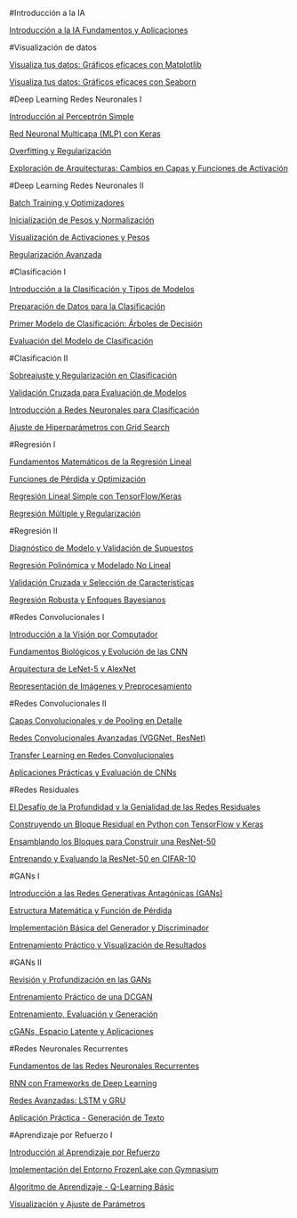 #Introducción a la IA

[Introducción a la IA Fundamentos y Aplicaciones](https://docs.google.com/presentation/d/1JKxkHpgmbD2zMeKky4iNZBMMpXMejNrw/edit?usp=sharing&ouid=113995405815868771059&rtpof=true&sd=true) 

#Visualización de datos

[Visualiza tus datos: Gráficos eficaces con Matplotlib](https://colab.research.google.com/drive/1Ld5wmM9zKreJ09hsNgOxGPJMZqVFiuZt?usp=sharing) 

[Visualiza tus datos: Gráficos eficaces con Seaborn](https://colab.research.google.com/drive/17_e--ykam4aTA0cgSSjSTkykxrPPJ2eH?usp=sharing)


#Deep Learning Redes Neuronales I

[Introducción al Perceptrón Simple](https://colab.research.google.com/drive/1UpFUFS_EbHtN3UHZ1pG6eJTnYYWmM1wY?usp=sharing) 

[Red Neuronal Multicapa (MLP) con Keras](https://colab.research.google.com/drive/15_j-PgbUTpxtyZhUj-9lmSBjQ_Eo00ku?usp=sharing)

[Overfitting y Regularización](https://colab.research.google.com/drive/1aCmFb0OVJmKkxZmsT3F-R1ptH0t-C0n8?usp=sharing)

[Exploración de Arquitecturas: Cambios en Capas y Funciones de Activación](https://colab.research.google.com/drive/1jBnHQw-G65ivk5vMwxHoAeeIhg4Xl1Cn?usp=sharing)



#Deep Learning Redes Neuronales II

[Batch Training y Optimizadores](https://colab.research.google.com/drive/1GdbDE6QXXldpnff0fSMq_a7YF8OA_082?usp=sharing)

[Inicialización de Pesos y Normalización](https://colab.research.google.com/drive/19PY5jsynk0xSWFdgwE_wnJjE3luoGirM?usp=sharing)

[Visualización de Activaciones y Pesos](https://colab.research.google.com/drive/1r-3uAFXESwXzBeNAWY465FRrT3npyCro?usp=sharing)

[Regularización Avanzada](https://colab.research.google.com/drive/1oNP0B9EQZbY8Tr65tz38V8La-EWIXioj?usp=sharing)


#Clasificación I

[Introducción a la Clasificación y Tipos de Modelos](https://colab.research.google.com/drive/12XjDeFii9MhbfYjZu52F76itxBJf2FC0?usp=sharing)

[Preparación de Datos para la Clasificación](https://colab.research.google.com/drive/1dCAayeRAS7w9RngwvcVBk8S2W1LhY8Jr?usp=sharing)

[Primer Modelo de Clasificación: Árboles de Decisión](https://colab.research.google.com/drive/1U9v0Azv7NUuGh9NsYS8Oq327pcRlivx5?usp=sharing)

[Evaluación del Modelo de Clasificación](https://colab.research.google.com/drive/1t5I1ESfJtuuGlCmNdSWhZUcj36UY7mpQ?usp=sharing)


#Clasificación II

[Sobreajuste y Regularización en Clasificación](https://colab.research.google.com/drive/1hP57VOw6VmpaTyJ2BER7141Ver6IpjKt?usp=sharing)

[Validación Cruzada para Evaluación de Modelos](https://colab.research.google.com/drive/10lJoxBpfkp2FlXbnAUnYB71kpUF3xxRH?usp=sharing)

[Introducción a Redes Neuronales para Clasificación](https://colab.research.google.com/drive/1vTKDghrv9OwVUS0_arGn3EKiRaIIM0Na?usp=sharing)

[Ajuste de Hiperparámetros con Grid Search](https://colab.research.google.com/drive/16OYzmqMLclHY2XXBBc5fLHBL7UozPM9u?usp=sharing)

#Regresión I

[Fundamentos Matemáticos de la Regresión Lineal](https://colab.research.google.com/drive/1ihzJVInZ7stkKJs3IQoflkf4ffS2YZ8_?usp=sharing)

[Funciones de Pérdida y Optimización](https://colab.research.google.com/drive/12QMAfCA2H3BNfBenN7pfcc5h9EFisaJu?usp=sharing)

[Regresión Lineal Simple con TensorFlow/Keras](https://colab.research.google.com/drive/1K2DKI57KfPv8PFD3Z_1zppct3HBUSwlI?usp=sharing)

[Regresión Múltiple y Regularización](https://colab.research.google.com/drive/1pu6USdsx4Mm32ARaY2tAXbK2KRYYTpLf?usp=sharing)


#Regresión II

[Diagnóstico de Modelo y Validación de Supuestos](https://colab.research.google.com/drive/1L9Ns_47ioQAyuYAPc7SfQxnrAHC6SUGu?usp=sharing)

[Regresión Polinómica y Modelado No Lineal](https://colab.research.google.com/drive/1g88j13_UKlx_gnGpCrsJrHSZXWE5TjA8?usp=sharing)

[Validación Cruzada y Selección de Características](https://colab.research.google.com/drive/1d_pQdc5ueiigBqmcrqjNRn8c7bqBoVxg?usp=sharing)

[Regresión Robusta y Enfoques Bayesianos](https://colab.research.google.com/drive/1fMNZvTe6b-wG95aXcCJ67IXJnAF2I1iD?usp=sharing)


#Redes Convolucionales I

[Introducción a la Visión por Computador](https://colab.research.google.com/drive/154h5Otzlimlierh20OdxKaMsNQID7gqg?usp=sharing)

[Fundamentos Biológicos y Evolución de las CNN](https://colab.research.google.com/drive/1tTC3PzbqeoiXuRi-3BqzvCJmkx2cKfLQ?usp=sharing)

[Arquitectura de LeNet-5 y AlexNet](https://colab.research.google.com/drive/11F7H36VNCZ351L680sG8zc8uTidnIGkA?usp=sharing)

[Representación de Imágenes y Preprocesamiento](https://colab.research.google.com/drive/10NpP0BL9OnbwPm5wPHDSU8MDXq87p25w?usp=sharing)


#Redes Convolucionales II

[Capas Convolucionales y de Pooling en Detalle](https://colab.research.google.com/drive/1NHYooT1yjNAwXuEgAbty0QwxDv4_IQ1s?usp=sharing)

[Redes Convolucionales Avanzadas (VGGNet, ResNet)](https://colab.research.google.com/drive/1hEpKGOFLL-t6fdQ4_seeJN4gnvy2_Jhw?usp=sharing)

[Transfer Learning en Redes Convolucionales](https://colab.research.google.com/drive/1qR8q1BDttADUrXKw1IsPeDWVGC5R5nzG?usp=sharing)

[Aplicaciones Prácticas y Evaluación de CNNs](https://colab.research.google.com/drive/14XNNKZtghEpx5DEeGOliDdagvPhD9LMP?usp=sharing)



#Redes Residuales

[El Desafío de la Profundidad y la Genialidad de las Redes Residuales](https://colab.research.google.com/drive/1O2lVFihkrg2utDZ8a2tufFN-A0JVIKdS?usp=sharing)

[Construyendo un Bloque Residual en Python con TensorFlow y Keras](https://colab.research.google.com/drive/1zj_uKtSD0_mbiLK1ZA4bFYtaX0u0LENT?usp=sharing)

[Ensamblando los Bloques para Construir una ResNet-50](https://colab.research.google.com/drive/1PO09Tk1-6K2ox0HyMKGcXQDuybXzfPcW?usp=sharing)

[Entrenando y Evaluando la ResNet-50 en CIFAR-10](https://colab.research.google.com/drive/1fvJyUlgDcT7IXjtiMBdI0RcwNQPKRAov?usp=sharing)


#GANs I

[Introducción a las Redes Generativas Antagónicas (GANs)](https://colab.research.google.com/drive/1jPxZLpKY2dxqYTUUTIYse5Oq371KNZij?usp=sharing)

[Estructura Matemática y Función de Pérdida](https://colab.research.google.com/drive/1LHqqQLjJWv57Mu8sikseJ4AT-coeHB7G?usp=sharing)

[Implementación Básica del Generador y Discriminador](https://colab.research.google.com/drive/1L81YoydujbML1DjWNkx0fxKyk3YfWEFu?usp=sharing)

[Entrenamiento Práctico y Visualización de Resultados](https://colab.research.google.com/drive/1-5cx2CPcR1mTq-o5WSH_9EaM2vsnNkZK?usp=sharing)


#GANs II

[Revisión y Profundización en las GANs](https://colab.research.google.com/drive/1G8JBTepvcY27a45mYg-gCCRlLH0bzlrW?usp=sharing)

[Entrenamiento Práctico de una DCGAN](https://colab.research.google.com/drive/1i4TcXula2npc5xzIt_qVWIldg7Uj11XN?usp=sharing)

[Entrenamiento, Evaluación y Generación](https://colab.research.google.com/drive/1fGDKYuVpntD1afXDJjWJv2p5hVOy-KN-?usp=sharing)

[cGANs, Espacio Latente y Aplicaciones](https://colab.research.google.com/drive/1ZjWNw7dM3T2QxC-Wbk-3bIlrVUE0jDTj?usp=sharing)


#Redes Neuronales Recurrentes

[Fundamentos de las Redes Neuronales Recurrentes](https://colab.research.google.com/drive/1xT4iNIc_Sx6HPUeddBHMTRPnf5ZDg38g?usp=sharing)

[RNN con Frameworks de Deep Learning](https://colab.research.google.com/drive/1AAX0ZLtj3TaFDYzs61zX-AFGaizAs-eE?usp=sharing)

[Redes Avanzadas: LSTM y GRU](https://colab.research.google.com/drive/1_SSP-0IxnBbKVcLj6_VkBp1kCamfq8X7?usp=sharing)

[Aplicación Práctica - Generación de Texto](https://colab.research.google.com/drive/1Y3xTShyCrmwTwyDvLi3PxmLJTXXLW1vN?usp=sharing)


#Aprendizaje por Refuerzo I

[Introducción al Aprendizaje por Refuerzo](https://colab.research.google.com/drive/1hq8GmCNTUYAiXd4Bha0LcczVqvcOXwHD?usp=sharing)

[Implementación del Entorno FrozenLake con Gymnasium](https://colab.research.google.com/drive/1HU61aogI15XMhD8OKhoyah-08B-yhrpi?usp=sharing)

[Algoritmo de Aprendizaje - Q-Learning Básic](https://colab.research.google.com/drive/1J7AxKNZIoH04r992oQpmha5IRAeaH5DF?usp=sharing)

[Visualización y Ajuste de Parámetros](https://colab.research.google.com/drive/1LNIenHm78nNUuORPKtxeaEuyds43xvhP?usp=sharing)
